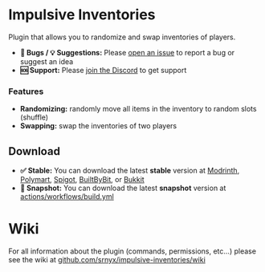 # Impulsive Inventories

Plugin that allows you to randomize and swap inventories of players.

- **🐛 Bugs / 💡 Suggestions:** Please [open an issue](https://github.com/srnyx/impulsive-inventories/issues/new/choose) to report a bug or suggest an idea
- **🆘 Support:** Please [join the Discord](https://srnyx.xyz/discord) to get support

### Features

- **Randomizing:** randomly move all items in the inventory to random slots (shuffle)
- **Swapping:** swap the inventories of two players

## Download

- **✅ Stable:** You can download the latest **stable** version at [Modrinth](https://modrinth.com/plugin/impulsive-inventories), [Polymart](https://polymart.org/resource/####), [Spigot](https://spigotmc.org/resources/######), [BuiltByBit](https://builtbybit.com/resources/#####), or [Bukkit](https://dev.bukkit.org/projects/impulsive-inventories)
- **🚧 Snapshot:** You can download the latest **snapshot** version at [actions/workflows/build.yml](https://github.com/srnyx/impulsive-inventories/actions/workflows/build.yml)

# Wiki

For all information about the plugin (commands, permissions, etc...) please see the wiki at [github.com/srnyx/impulsive-inventories/wiki](https://github.com/srnyx/impulsive-inventories/wiki)
